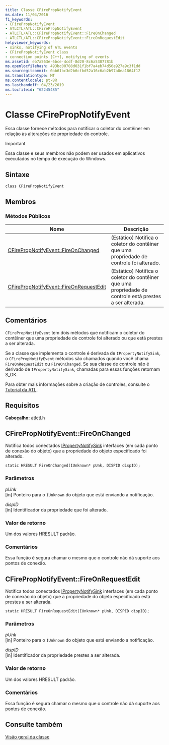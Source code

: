 ```yaml
---
title: Classe CFirePropNotifyEvent
ms.date: 11/04/2016
f1_keywords:
- CFirePropNotifyEvent
- ATLCTL/ATL::CFirePropNotifyEvent
- ATLCTL/ATL::CFirePropNotifyEvent::FireOnChanged
- ATLCTL/ATL::CFirePropNotifyEvent::FireOnRequestEdit
helpviewer_keywords:
- sinks, notifying of ATL events
- CFirePropNotifyEvent class
- connection points [C++], notifying of events
ms.assetid: eb7a563e-6bce-4cdf-8d20-8c6a5307781b
ms.openlocfilehash: 493bc00708d031f1bf7a4eb74d56e927a9c3f1dd
ms.sourcegitcommit: 0ab61bc3d2b6cfbd52a16c6ab2b97a8ea1864f12
ms.translationtype: MT
ms.contentlocale: pt-BR
ms.lasthandoff: 04/23/2019
ms.locfileid: "62245485"
---
```

# <a name="cfirepropnotifyevent-class"></a>Classe CFirePropNotifyEvent

Essa classe fornece métodos para notificar o coletor do contêiner em relação às alterações de propriedade do controle.

> [!IMPORTANT]
>  Essa classe e seus membros não podem ser usados em aplicativos executados no tempo de execução do Windows.

## <a name="syntax"></a>Sintaxe

```
class CFirePropNotifyEvent
```

## <a name="members"></a>Membros

### <a name="public-methods"></a>Métodos Públicos

|Nome|Descrição|
|----------|-----------------|
|[CFirePropNotifyEvent::FireOnChanged](#fireonchanged)|(Estático) Notifica o coletor do contêiner que uma propriedade de controle foi alterado.|
|[CFirePropNotifyEvent::FireOnRequestEdit](#fireonrequestedit)|(Estático) Notifica o coletor do contêiner que uma propriedade de controle está prestes a ser alterada.|

## <a name="remarks"></a>Comentários

`CFirePropNotifyEvent` tem dois métodos que notificam o coletor do contêiner que uma propriedade de controle foi alterado ou que está prestes a ser alterada.

Se a classe que implementa o controle é derivada de `IPropertyNotifySink`, o `CFirePropNotifyEvent` métodos são chamados quando você chama `FireOnRequestEdit` ou `FireOnChanged`. Se sua classe de controle não é derivado de `IPropertyNotifySink`, chamadas para essas funções retornam S_OK.

Para obter mais informações sobre a criação de controles, consulte o [Tutorial da ATL](../../atl/active-template-library-atl-tutorial.md).

## <a name="requirements"></a>Requisitos

**Cabeçalho:** atlctl.h

##  <a name="fireonchanged"></a>  CFirePropNotifyEvent::FireOnChanged

Notifica todos conectados [IPropertyNotifySink](/windows/desktop/api/ocidl/nn-ocidl-ipropertynotifysink) interfaces (em cada ponto de conexão do objeto) que a propriedade do objeto especificado foi alterado.

```
static HRESULT FireOnChanged(IUnknown* pUnk, DISPID dispID);
```

### <a name="parameters"></a>Parâmetros

*pUnk*<br/>
[in] Ponteiro para o `IUnknown` do objeto que está enviando a notificação.

*dispID*<br/>
[in] Identificador da propriedade que foi alterado.

### <a name="return-value"></a>Valor de retorno

Um dos valores HRESULT padrão.

### <a name="remarks"></a>Comentários

Essa função é segura chamar o mesmo que o controle não dá suporte aos pontos de conexão.

##  <a name="fireonrequestedit"></a>  CFirePropNotifyEvent::FireOnRequestEdit

Notifica todos conectados [IPropertyNotifySink](/windows/desktop/api/ocidl/nn-ocidl-ipropertynotifysink) interfaces (em cada ponto de conexão do objeto) que a propriedade do objeto especificado está prestes a ser alterada.

```
static HRESULT FireOnRequestEdit(IUnknown* pUnk, DISPID dispID);
```

### <a name="parameters"></a>Parâmetros

*pUnk*<br/>
[in] Ponteiro para o `IUnknown` do objeto que está enviando a notificação.

*dispID*<br/>
[in] Identificador da propriedade prestes a ser alterada.

### <a name="return-value"></a>Valor de retorno

Um dos valores HRESULT padrão.

### <a name="remarks"></a>Comentários

Essa função é segura chamar o mesmo que o controle não dá suporte aos pontos de conexão.

## <a name="see-also"></a>Consulte também

[Visão geral da classe](../../atl/atl-class-overview.md)
